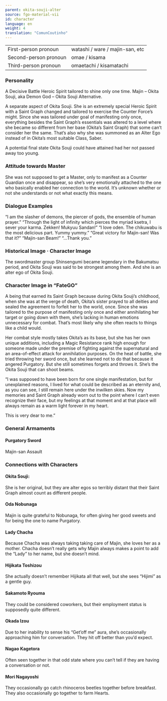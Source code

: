 ```yaml
---
parent: okita-souji-alter
source: fgo-material-vii
id: character
language: en
weight: 4
translation: "ComunCoutinho"
---
```


<table>
  <tr><td>First-person pronoun</td><td>watashi / ware / majin-san, etc</td></tr>
  <tr><td>Second-person pronoun</td><td>omae / kisama</td></tr>
  <tr><td>Third-person pronoun</td><td>omaetachi / kisamatachi</td></tr>
</table>

### Personality

A Decisive Battle Heroic Spirit tailored to shine only one time.
Majin – Okita Souji, aka Demon God – Okita Souji Alternative.

A separate aspect of Okita Souji. She is an extremely special Heroic Spirit with a Saint Graph changed and tailored to exercise the Counter Force’s might.
Since she was tailored under goal of manifesting only once, everything besides the Saint Graph’s essentials was altered to a level where she became so different from her base (Okita’s Saint Graph) that some can’t consider her the same. That’s also why she was summoned as an Alter Ego instead of in Okita’s most suitable Class, Saber.

A potential final state Okita Souji could have attained had her not passed away too young.

### Attitude towards Master

She was not supposed to get a Master, only to manifest as a Counter Guardian once and disappear, so she’s very emotionally attached to the one who basically enabled her connection to the world.
It’s unknown whether or not she understands or not what exactly this means.

### Dialogue Examples

“I am the slasher of demons, the piercer of gods, the ensemble of human prayer.”
“Through the light of infinity which pierces the myriad ksetra, I sever your karma. Zekken! Mukyuu Sandan!”
“I love oden. The chikuwabu is the most delicious part. Yummy yummy.”
“Great victory for Majin-san! Was that it?”
“Majin-san Beam!”
“…Thank you.”

### Historical Image · Character Image

The swordmaster group Shinsengumi became legendary in the Bakumatsu period, and Okita Souji was said to be strongest among them. And she is an alter ego of Okita Souji.

### Character Image in “FateGO”

A being that earned its Saint Graph because during Okita Souji’s childhood, when she was at the verge of death, Okita’s sister prayed to all deities and sealed the agreement to forfeit her to the world, once.
Since she was tailored to the purpose of manifesting only once and either annihilating her target or going down with them, she’s lacking in human emotions unnecessary for combat. That’s most likely why she often reacts to things like a child would.

Her combat style mostly takes Okita’s as its base, but she has her own unique additions, including a Magic Resistance rank high enough for someone made under the premise of fighting against the supernatural and an area-of-effect attack for annihilation purposes.
On the heat of battle, she tried throwing her sword once, but she learned not to do that because it angered Purgatory. But she still sometimes forgets and throws it. She’s the Okita Souji that can shoot beams.

“I was supposed to have been born for one single manifestation, but for unexplained reasons, I lived for what could be described as an eternity and, as you can see, I still remain here under the inwilken skies. Now my memories and Saint Graph already worn out to the point where I can’t even recognize their face, but my feelings at that moment and at that place will always remain as a warm light forever in my heart.

This is very dear to me.”

### General Armaments

#### Purgatory Sword

Majin-san Assault

### Connections with Characters

#### Okita Souji:
She is her original, but they are alter egos so terribly distant that their Saint Graph almost count as different people.

#### Oda Nobunaga

Majin is quite grateful to Nobunaga, for often giving her good sweets and for being the one to name Purgatory.

#### Lady Chacha

Because Chacha was always taking taking care of Majin, she loves her as a mother. Chacha doesn’t really gets why Majin always makes a point to add the “Lady” to her name, but she doesn’t mind.

#### Hijikata Toshizou

She actually doesn’t remember Hijikata all that well, but she sees “Hijimi” as a gentle guy.

#### Sakamoto Ryouma

They could be considered coworkers, but their employment status is supposedly quite different.

#### Okada Izou

Due to her inability to sense his “Get’off me” aura, she’s occasionally approaching him for conversation. They hit off better than you’d expect.

#### Nagao Kagetora

Often seen together in that odd state where you can’t tell if they are having a conversation or not.

#### Mori Nagayoshi

They occasionally go catch rhinoceros beetles together before breakfast. They also occasionally go together to farm Hearts.
